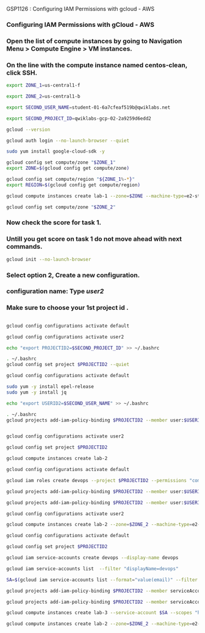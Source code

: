 GSP1126 : Configuring IAM Permissions with gcloud - AWS



### Configuring IAM Permissions with gCloud - AWS

### Open the list of compute instances by going to Navigation Menu > Compute Engine > VM instances.

### On the line with the compute instance named centos-clean, click SSH.




```bash
export ZONE_1=us-central1-f
```
```bash
export ZONE_2=us-central1-b
```

```bash
export SECOND_USER_NAME=student-01-6a7cfeaf519b@qwiklabs.net
```
```bash
export SECOND_PROJECT_ID=qwiklabs-gcp-02-2a9259d6edd2
```



```bash
gcloud --version

gcloud auth login --no-launch-browser --quiet
```

```bash
sudo yum install google-cloud-sdk -y

gcloud config set compute/zone "$ZONE_1"
export ZONE=$(gcloud config get compute/zone)

gcloud config set compute/region "${ZONE_1%-*}"
export REGION=$(gcloud config get compute/region)

gcloud compute instances create lab-1 --zone=$ZONE --machine-type=e2-standard-2
```

```bash
gcloud config set compute/zone "$ZONE_2"
```

### Now check the score for task 1. 
### Untill you get score on task 1 do not move ahead with next commands.

```bash
gcloud init --no-launch-browser
```

### Select option 2, Create a new configuration.

### configuration name: Type ***user2***

### Make sure to choose your 1st project id .

```bash

gcloud config configurations activate default

gcloud config configurations activate user2

echo "export PROJECTID2=$SECOND_PROJECT_ID" >> ~/.bashrc

. ~/.bashrc
gcloud config set project $PROJECTID2 --quiet

gcloud config configurations activate default

sudo yum -y install epel-release
sudo yum -y install jq

echo "export USERID2=$SECOND_USER_NAME" >> ~/.bashrc

. ~/.bashrc
gcloud projects add-iam-policy-binding $PROJECTID2 --member user:$USERID2 --role=roles/viewer


gcloud config configurations activate user2

gcloud config set project $PROJECTID2

gcloud compute instances create lab-2

gcloud config configurations activate default

gcloud iam roles create devops --project $PROJECTID2 --permissions "compute.instances.create,compute.instances.delete,compute.instances.start,compute.instances.stop,compute.instances.update,compute.disks.create,compute.subnetworks.use,compute.subnetworks.useExternalIp,compute.instances.setMetadata,compute.instances.setServiceAccount"

gcloud projects add-iam-policy-binding $PROJECTID2 --member user:$USERID2 --role=roles/iam.serviceAccountUser

gcloud projects add-iam-policy-binding $PROJECTID2 --member user:$USERID2 --role=projects/$PROJECTID2/roles/devops

gcloud config configurations activate user2

gcloud compute instances create lab-2 --zone=$ZONE_2 --machine-type=e2-standard-2

gcloud config configurations activate default

gcloud config set project $PROJECTID2

gcloud iam service-accounts create devops --display-name devops

gcloud iam service-accounts list  --filter "displayName=devops"

SA=$(gcloud iam service-accounts list --format="value(email)" --filter "displayName=devops")

gcloud projects add-iam-policy-binding $PROJECTID2 --member serviceAccount:$SA --role=roles/iam.serviceAccountUser

gcloud projects add-iam-policy-binding $PROJECTID2 --member serviceAccount:$SA --role=roles/compute.instanceAdmin

gcloud compute instances create lab-3 --service-account $SA --scopes "https://www.googleapis.com/auth/compute"

gcloud compute instances create lab-2 --zone=$ZONE_2 --machine-type=e2-standard-2
```

